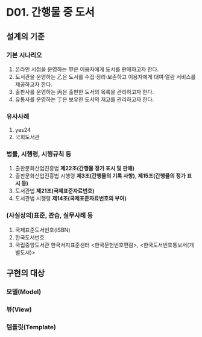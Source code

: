 # D01. 간행물 중 도서

## 설계의 기준

### 기본 시나리오
1. 온라인 서점을 운영하는 甲은 이용자에게 도서를 판매하고자 한다.
2. 도서관을 운영하는 乙은 도서를 수집·정리·보존하고 이용자에게 대여·열람 서비스를 제공하고자 한다.
3. 출판사를 운영하는 丙은 출판한 도서의 목록을 관리하고자 한다.
4. 유통사를 운영하는 丁은 보유한 도서의 재고를 관리하고자 한다.

### 유사사례
1. yes24
2. 국회도서관

### 법률, 시행령, 시행규칙 등
1. 출판문화산업진흥법 **제22조(간행물 정가 표시 및 판매)**
2. 출판문화산업진흥법 시행령 **제3조(간행물의 기록 사항)**, **제15조(간행물의 정가 표시 등)**
3. 도서관법 **제21조(국제표준자료번호)**
4. 도서관법 시행령 **제14조(국제표준자료번호의 부여)**

### (사실상의)표준, 관습, 실무사례 등
1. 국제표준도서번호(ISBN)
2. 한국도서번호
3. 국립중앙도서관 한국서지표준센터 <한국문헌번호편람>, <한국도서번호통보서(개별도서)>

## 구현의 대상
### 모델(Model)
### 뷰(View)
### 템플릿(Template)